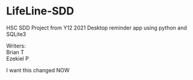 # LifeLine-SDD
HSC SDD Project from Y12 2021
Desktop reminder app using python and SQLite3  

Writers:  
Brian  T  
Ezekiel P  

I want this changed NOW
